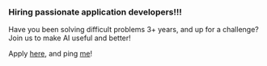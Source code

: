 ### Hiring passionate application developers!!!
Have you been solving difficult problems 3+ years, and up for a challenge? Join us to make AI useful and better!

Apply [here](https://www.veritone.com/careers/), and ping [me](mailto:mturco@aiware.com)!

<!--
**MmtBkn/MmtBkn** is a ✨ _special_ ✨ repository because its `README.md` (this file) appears on your GitHub profile.

Here are some ideas to get you started:

- 🔭 I’m currently working on ...
- 🌱 I’m currently learning ...
- 👯 I’m looking to collaborate on ...
- 🤔 I’m looking for help with ...
- 💬 Ask me about ...
- 📫 How to reach me: ...
- 😄 Pronouns: ...
- ⚡ Fun fact: ...
-->
